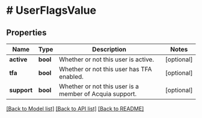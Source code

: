 # # UserFlagsValue

## Properties

Name | Type | Description | Notes
------------ | ------------- | ------------- | -------------
**active** | **bool** | Whether or not this user is active. | [optional]
**tfa** | **bool** | Whether or not this user has TFA enabled. | [optional]
**support** | **bool** | Whether or not this user is a member of Acquia support. | [optional]

[[Back to Model list]](../../README.md#models) [[Back to API list]](../../README.md#endpoints) [[Back to README]](../../README.md)
